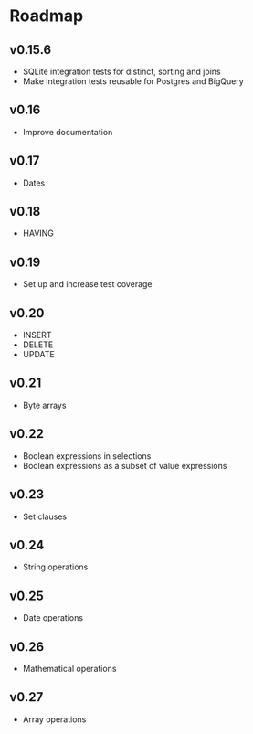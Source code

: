 # Roadmap

## v0.15.6
- SQLite integration tests for distinct, sorting and joins
- Make integration tests reusable for Postgres and BigQuery

## v0.16
- Improve documentation

## v0.17
- Dates

## v0.18
- HAVING

## v0.19
- Set up and increase test coverage

## v0.20
- INSERT
- DELETE
- UPDATE

## v0.21
- Byte arrays

## v0.22
- Boolean expressions in selections
- Boolean expressions as a subset of value expressions

## v0.23
- Set clauses

## v0.24
- String operations

## v0.25
- Date operations

## v0.26
- Mathematical operations

## v0.27
- Array operations